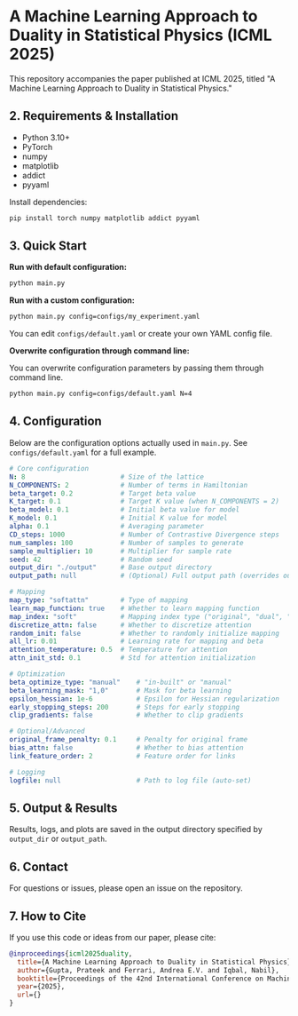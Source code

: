 # A Machine Learning Approach to Duality in Statistical Physics (ICML 2025)

This repository accompanies the paper published at ICML 2025, titled "A Machine Learning Approach to Duality in Statistical Physics."


## 2. Requirements & Installation

- Python 3.10+
- PyTorch
- numpy
- matplotlib
- addict
- pyyaml

Install dependencies:
```bash
pip install torch numpy matplotlib addict pyyaml
```

## 3. Quick Start

**Run with default configuration:**
```bash
python main.py
```

**Run with a custom configuration:**

```bash
python main.py config=configs/my_experiment.yaml
```

You can edit `configs/default.yaml` or create your own YAML config file.


**Overwrite configuration through command line:**

You can overwrite configuration parameters by passing them through command line. 
```bash
python main.py config=configs/default.yaml N=4
```

## 4. Configuration

Below are the configuration options actually used in `main.py`. See `configs/default.yaml` for a full example.

```yaml
# Core configuration
N: 8                        # Size of the lattice
N_COMPONENTS: 2             # Number of terms in Hamiltonian
beta_target: 0.2            # Target beta value
K_target: 0.1               # Target K value (when N_COMPONENTS = 2)
beta_model: 0.1             # Initial beta value for model
K_model: 0.1                # Initial K value for model
alpha: 0.1                  # Averaging parameter
CD_steps: 1000              # Number of Contrastive Divergence steps
num_samples: 100            # Number of samples to generate
sample_multiplier: 10       # Multiplier for sample rate
seed: 42                    # Random seed
output_dir: "./output"      # Base output directory
output_path: null           # (Optional) Full output path (overrides output_dir)

# Mapping
map_type: "softattn"        # Type of mapping
learn_map_function: true    # Whether to learn mapping function
map_index: "soft"           # Mapping index type ("original", "dual", "soft")
discretize_attn: false      # Whether to discretize attention
random_init: false          # Whether to randomly initialize mapping
all_lr: 0.01                # Learning rate for mapping and beta
attention_temperature: 0.5  # Temperature for attention
attn_init_std: 0.1          # Std for attention initialization

# Optimization
beta_optimize_type: "manual"    # "in-built" or "manual"
beta_learning_mask: "1,0"       # Mask for beta learning
epsilon_hessian: 1e-6           # Epsilon for Hessian regularization
early_stopping_steps: 200       # Steps for early stopping
clip_gradients: false           # Whether to clip gradients

# Optional/Advanced
original_frame_penalty: 0.1     # Penalty for original frame
bias_attn: false                # Whether to bias attention
link_feature_order: 2           # Feature order for links

# Logging
logfile: null                   # Path to log file (auto-set)
```

## 5. Output & Results

Results, logs, and plots are saved in the output directory specified by `output_dir` or `output_path`.

## 6. Contact

For questions or issues, please open an issue on the repository.

## 7. How to Cite

If you use this code or ideas from our paper, please cite:

```bibtex
@inproceedings{icml2025duality,
  title={A Machine Learning Approach to Duality in Statistical Physics},
  author={Gupta, Prateek and Ferrari, Andrea E.V. and Iqbal, Nabil},
  booktitle={Proceedings of the 42nd International Conference on Machine Learning (ICML)},
  year={2025},
  url={}
}
```

